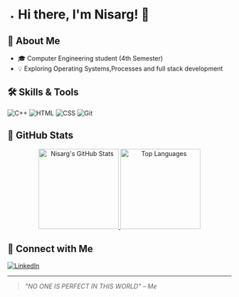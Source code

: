 
- # Hi there, I'm Nisarg! 👋 

## 🚀 About Me
- 🎓 Computer Engineering student (4th Semester)
- 💡 Exploring Operating Systems,Processes and full stack development


## 🛠️ Skills & Tools
![C++](https://img.shields.io/badge/-C++-00599C?logo=c%2B%2B&logoColor=white)
![HTML](https://img.shields.io/badge/-HTML5-E34F26?logo=html5&logoColor=white)
![CSS](https://img.shields.io/badge/-CSS3-1572B6?logo=css3&logoColor=white)
![Git](https://img.shields.io/badge/-Git-F05032?logo=git&logoColor=white)

## 🚀 GitHub Stats  

<div align="center">
  
  <a href="https://github.com/NISARG2206">
    <img height="180em" src="https://github-readme-stats.vercel.app/api?username=NISARG2206&show_icons=true&theme=radical&count_private=true" alt="Nisarg's GitHub Stats" />
  </a>
  
  <a href="https://github.com/NISARG2206">
    <img height="180em" src="https://github-readme-stats.vercel.app/api/top-langs/?username=NISARG2206&layout=compact&theme=radical" alt="Top Languages" />
  </a>
  
</div>


## 🔗 Connect with Me
[![LinkedIn](https://img.shields.io/badge/-LinkedIn-blue?logo=linkedin&logoColor=white)](https://www.linkedin.com/in/nisarg-patel-682a182b5)



---
> *"NO ONE IS PERFECT IN THIS WORLD" – Me*



<!---
NISARG2206/NISARG2206 is a ✨ special ✨ repository because its `README.md` (this file) appears on your GitHub profile.
You can click the Preview link to take a look at your changes.
--->
